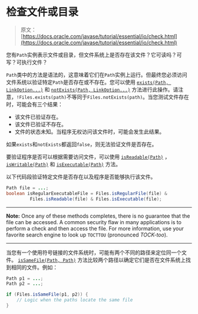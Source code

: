 # 检查文件或目录

> 原文： [https://docs.oracle.com/javase/tutorial/essential/io/check.html](https://docs.oracle.com/javase/tutorial/essential/io/check.html)

您有`Path`实例表示文件或目录，但文件系统上是否存在该文件？它可读吗？可写？可执行文件？

`Path`类中的方法是语法的，这意味着它们在`Path`实例上运行。但最终您必须访问文件系统以验证特定`Path`是否存在或不存在。您可以使用 [`exists(Path, LinkOption...)`](https://docs.oracle.com/javase/8/docs/api/java/nio/file/Files.html#exists-java.nio.file.Path-java.nio.file.LinkOption...-) 和 [`notExists(Path, LinkOption...)`](https://docs.oracle.com/javase/8/docs/api/java/nio/file/Files.html#notExists-java.nio.file.Path-java.nio.file.LinkOption...-) 方法进行此操作。请注意，`!Files.exists(path)`不等同于`Files.notExists(path)`。当您测试文件存在时，可能会有三个结果：

*   该文件已验证存在。
*   该文件已验证不存在。
*   文件的状态未知。当程序无权访问该文件时，可能会发生此结果。

如果`exists`和`notExists`都返回`false`，则无法验证文件是否存在。

要验证程序是否可以根据需要访问文件，可以使用 [`isReadable(Path)`](https://docs.oracle.com/javase/8/docs/api/java/nio/file/Files.html#isReadable-java.nio.file.Path-) ， [`isWritable(Path)`](https://docs.oracle.com/javase/8/docs/api/java/nio/file/Files.html#isWritable-java.nio.file.Path-) 和 [`isExecutable(Path)`](https://docs.oracle.com/javase/8/docs/api/java/nio/file/Files.html#isExecutable-java.nio.file.Path-) 方法。

以下代码段验证特定文件是否存在以及程序是否能够执行该文件。

```java
Path file = ...;
boolean isRegularExecutableFile = Files.isRegularFile(file) &
         Files.isReadable(file) & Files.isExecutable(file);

```

* * *

**Note:** Once any of these methods completes, there is no guarantee that the file can be accessed. A common security flaw in many applications is to perform a check and then access the file. For more information, use your favorite search engine to look up `TOCTTOU` (pronounced _TOCK-too_).

* * *

当您有一个使用符号链接的文件系统时，可能有两个不同的路径来定位同一个文件。 [`isSameFile(Path, Path)`](https://docs.oracle.com/javase/8/docs/api/java/nio/file/Files.html#isSameFile-java.nio.file.Path-java.nio.file.Path-) 方法比较两个路径以确定它们是否在文件系统上找到相同的文件。例如：

```java
Path p1 = ...;
Path p2 = ...;

if (Files.isSameFile(p1, p2)) {
    // Logic when the paths locate the same file
}

```